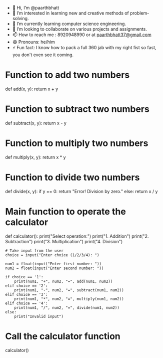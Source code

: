 - 👋 Hi, I’m @paarthbhatt
- 👀 I’m interested in learning new and creative methods of problem-solving.
- 🌱 I’m currently learning computer science engineering.
- 💞️ I’m looking to collaborate on various projects and assignments.
- 📫 How to reach me : 8920948990 or at paarthbhatt37@gmail.com
- 😄 Pronouns: he/him
- ⚡ Fun fact: I know how to pack a full 360 jab with my right fist so fast, you don't even see it coming.

<!---
paarthbhatt/paarthbhatt is a ✨ special ✨ repository because its `README.md` (this file) appears on your GitHub profile.
You can click the Preview link to take a look at your changes.
--->
# Function to add two numbers
def add(x, y):
    return x + y

# Function to subtract two numbers
def subtract(x, y):
    return x - y

# Function to multiply two numbers
def multiply(x, y):
    return x * y

# Function to divide two numbers
def divide(x, y):
    if y == 0:
        return "Error! Division by zero."
    else:
        return x / y

# Main function to operate the calculator
def calculator():
    print("Select operation:")
    print("1. Addition")
    print("2. Subtraction")
    print("3. Multiplication")
    print("4. Division")

    # Take input from the user
    choice = input("Enter choice (1/2/3/4): ")

    num1 = float(input("Enter first number: "))
    num2 = float(input("Enter second number: "))

    if choice == '1':
        print(num1, "+", num2, "=", add(num1, num2))
    elif choice == '2':
        print(num1, "-", num2, "=", subtract(num1, num2))
    elif choice == '3':
        print(num1, "*", num2, "=", multiply(num1, num2))
    elif choice == '4':
        print(num1, "/", num2, "=", divide(num1, num2))
    else:
        print("Invalid input")

# Call the calculator function
calculator()
